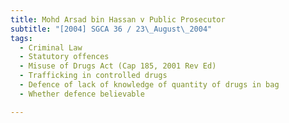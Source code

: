```yaml
---
title: Mohd Arsad bin Hassan v Public Prosecutor 
subtitle: "[2004] SGCA 36 / 23\_August\_2004"
tags:
  - Criminal Law
  - Statutory offences
  - Misuse of Drugs Act (Cap 185, 2001 Rev Ed)
  - Trafficking in controlled drugs
  - Defence of lack of knowledge of quantity of drugs in bag
  - Whether defence believable

---
```


